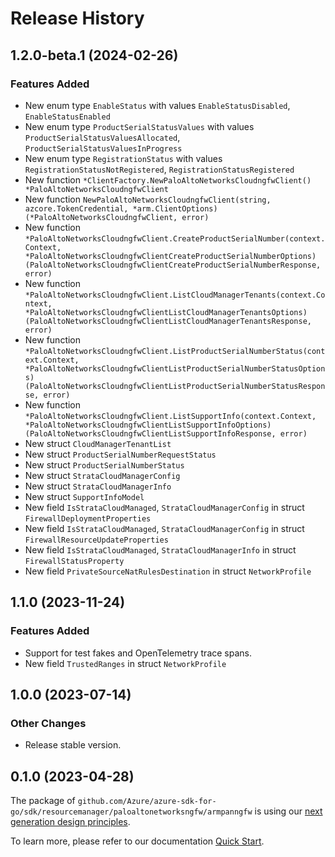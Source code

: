 # Release History

## 1.2.0-beta.1 (2024-02-26)
### Features Added

- New enum type `EnableStatus` with values `EnableStatusDisabled`, `EnableStatusEnabled`
- New enum type `ProductSerialStatusValues` with values `ProductSerialStatusValuesAllocated`, `ProductSerialStatusValuesInProgress`
- New enum type `RegistrationStatus` with values `RegistrationStatusNotRegistered`, `RegistrationStatusRegistered`
- New function `*ClientFactory.NewPaloAltoNetworksCloudngfwClient() *PaloAltoNetworksCloudngfwClient`
- New function `NewPaloAltoNetworksCloudngfwClient(string, azcore.TokenCredential, *arm.ClientOptions) (*PaloAltoNetworksCloudngfwClient, error)`
- New function `*PaloAltoNetworksCloudngfwClient.CreateProductSerialNumber(context.Context, *PaloAltoNetworksCloudngfwClientCreateProductSerialNumberOptions) (PaloAltoNetworksCloudngfwClientCreateProductSerialNumberResponse, error)`
- New function `*PaloAltoNetworksCloudngfwClient.ListCloudManagerTenants(context.Context, *PaloAltoNetworksCloudngfwClientListCloudManagerTenantsOptions) (PaloAltoNetworksCloudngfwClientListCloudManagerTenantsResponse, error)`
- New function `*PaloAltoNetworksCloudngfwClient.ListProductSerialNumberStatus(context.Context, *PaloAltoNetworksCloudngfwClientListProductSerialNumberStatusOptions) (PaloAltoNetworksCloudngfwClientListProductSerialNumberStatusResponse, error)`
- New function `*PaloAltoNetworksCloudngfwClient.ListSupportInfo(context.Context, *PaloAltoNetworksCloudngfwClientListSupportInfoOptions) (PaloAltoNetworksCloudngfwClientListSupportInfoResponse, error)`
- New struct `CloudManagerTenantList`
- New struct `ProductSerialNumberRequestStatus`
- New struct `ProductSerialNumberStatus`
- New struct `StrataCloudManagerConfig`
- New struct `StrataCloudManagerInfo`
- New struct `SupportInfoModel`
- New field `IsStrataCloudManaged`, `StrataCloudManagerConfig` in struct `FirewallDeploymentProperties`
- New field `IsStrataCloudManaged`, `StrataCloudManagerConfig` in struct `FirewallResourceUpdateProperties`
- New field `IsStrataCloudManaged`, `StrataCloudManagerInfo` in struct `FirewallStatusProperty`
- New field `PrivateSourceNatRulesDestination` in struct `NetworkProfile`


## 1.1.0 (2023-11-24)
### Features Added

- Support for test fakes and OpenTelemetry trace spans.
- New field `TrustedRanges` in struct `NetworkProfile`


## 1.0.0 (2023-07-14)
### Other Changes

- Release stable version.

## 0.1.0 (2023-04-28)

The package of `github.com/Azure/azure-sdk-for-go/sdk/resourcemanager/paloaltonetworksngfw/armpanngfw` is using our [next generation design principles](https://azure.github.io/azure-sdk/general_introduction.html).

To learn more, please refer to our documentation [Quick Start](https://aka.ms/azsdk/go/mgmt).